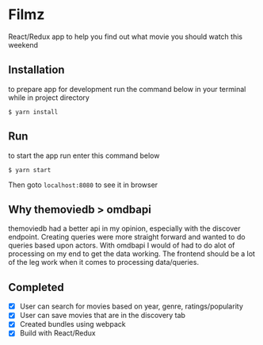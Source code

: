 # Filmz
React/Redux app to help you find out what movie you should watch this weekend

## Installation
to prepare app for development run the command below in your terminal while in project directory
```
$ yarn install
```

## Run
to start the app run enter this command below
```
$ yarn start
```
Then goto `localhost:8080` to see it in browser


## Why themoviedb > omdbapi
themoviedb had a better api in my opinion, especially with the discover endpoint. Creating queries were more straight forward and wanted to do queries based upon actors. With omdbapi I would of had to do alot of processing on my end to get the data working. The frontend should be a lot of the leg work when it comes to processing data/queries.

## Completed
- [X] User can search for movies based on year, genre, ratings/popularity
- [X] User can save movies that are in the discovery tab
- [X] Created bundles using webpack
- [X] Build with React/Redux

